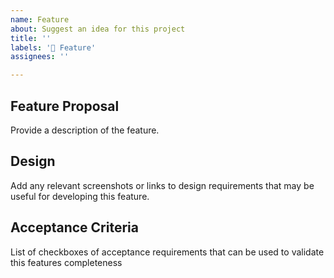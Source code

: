 ```yaml
---
name: Feature
about: Suggest an idea for this project
title: ''
labels: '🌈 Feature'
assignees: ''

---
```


## Feature Proposal
Provide a description of the feature.

## Design
Add any relevant screenshots or links to design requirements that may be useful for developing this feature.

## Acceptance Criteria
List of checkboxes of acceptance requirements that can be used to validate this features completeness
